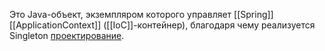Это Java-объект, экземпляром которого управляет [[Spring]] [[ApplicationContext]] ([[IoC]]-контейнер), благодаря чему реализуется Singleton [проектирование](ШаблоныПроектирования).